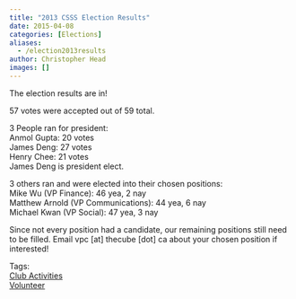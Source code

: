 ```yaml
---
title: "2013 CSSS Election Results"
date: 2015-04-08
categories: [Elections]
aliases:
  - /election2013results
author: Christopher Head
images: []
---
```


<div class="field field-name-body field-type-text-with-summary field-label-hidden"><div class="field-items"><div class="field-item even"><p>The election results are in!</p>
<p>57 votes were accepted out of 59 total.</p>
<p>3 People ran for president:<br>
Anmol Gupta: 20 votes<br>
James Deng: 27 votes<br>
Henry Chee: 21 votes<br>
James Deng is president elect.</p>
<p>3 others ran and were elected into their chosen positions:<br>
Mike Wu (VP Finance): 46 yea, 2 nay<br>
Matthew Arnold (VP Communications): 44 yea, 6 nay<br>
Michael Kwan (VP Social): 47 yea, 3 nay</p>
<p>Since not every position had a candidate, our remaining positions still need to be filled. Email vpc [at] thecube [dot] ca about your chosen position if interested!</p>
</div></div></div>    <footer>
    <div class="field field-name-field-tags field-type-taxonomy-term-reference field-label-above"><div class="field-label">Tags:&#xA0;</div><div class="field-items"><div class="field-item even"><a href="/club">Club Activities</a></div><div class="field-item odd"><a href="/club/volunteer">Volunteer</a></div></div></div>      </footer>
